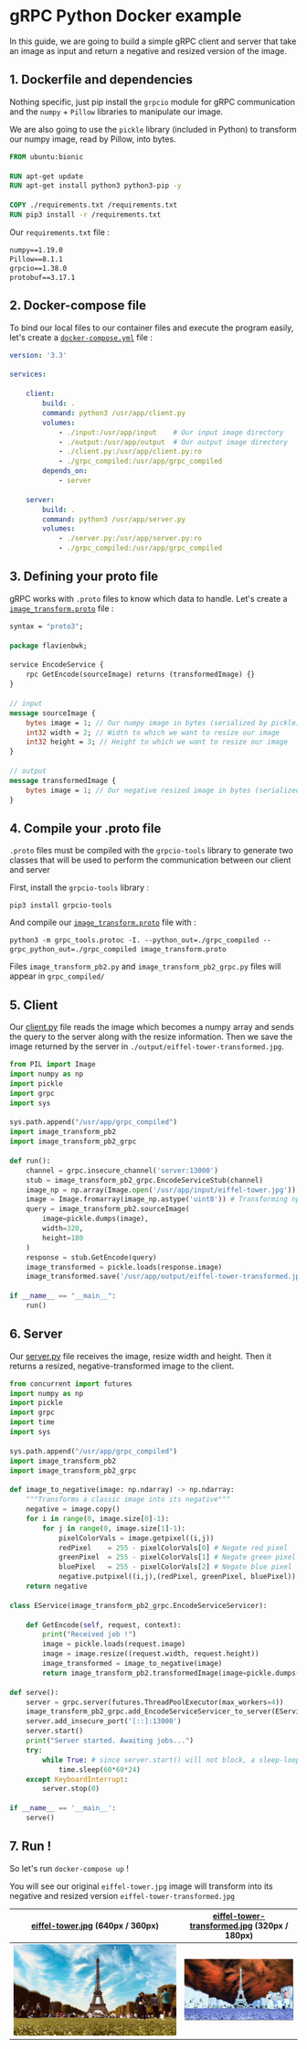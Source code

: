 # gRPC Python Docker example

In this guide, we are going to build a simple gRPC client and server that take an image as input and return a negative and resized version of the image.

## 1. Dockerfile and dependencies

Nothing specific, just pip install the `grpcio` module for gRPC communication and the `numpy` + `Pillow` libraries to manipulate our image.

We are also going to use the `pickle` library (included in Python) to transform our numpy image, read by Pillow, into bytes.

```Dockerfile
FROM ubuntu:bionic

RUN apt-get update
RUN apt-get install python3 python3-pip -y

COPY ./requirements.txt /requirements.txt
RUN pip3 install -r /requirements.txt
```

Our `requirements.txt` file :

```python-requirements
numpy==1.19.0
Pillow==8.1.1
grpcio==1.38.0
protobuf==3.17.1
```

## 2. Docker-compose file

To bind our local files to our container files and execute the program easily, let's create a [`docker-compose.yml`](./docker-compose.yml) file :

```yml
version: '3.3'

services:

    client:
        build: .
        command: python3 /usr/app/client.py
        volumes:
            - ./input:/usr/app/input    # Our input image directory
            - ./output:/usr/app/output  # Our output image directory
            - ./client.py:/usr/app/client.py:ro
            - ./grpc_compiled:/usr/app/grpc_compiled
        depends_on: 
            - server

    server:
        build: .
        command: python3 /usr/app/server.py
        volumes:
            - ./server.py:/usr/app/server.py:ro
            - ./grpc_compiled:/usr/app/grpc_compiled
```

## 3. Defining your proto file

gRPC works with `.proto` files to know which data to handle. Let's create a [`image_transform.proto`](./image_transform.proto) file :

```proto
syntax = "proto3";

package flavienbwk;

service EncodeService {
    rpc GetEncode(sourceImage) returns (transformedImage) {}
}

// input
message sourceImage {
    bytes image = 1; // Our numpy image in bytes (serialized by pickle)
    int32 width = 2; // Width to which we want to resize our image
    int32 height = 3; // Height to which we want to resize our image
}

// output
message transformedImage {
    bytes image = 1; // Our negative resized image in bytes (serialized by pickle)
}
```

## 4. Compile your .proto file

`.proto` files must be compiled with the `grpcio-tools` library to generate two classes that will be used to perform the communication between our client and server

First, install the `grpcio-tools` library :

```console
pip3 install grpcio-tools
```

And compile our [`image_transform.proto`](./image_transform.proto) file with :

```console
python3 -m grpc_tools.protoc -I. --python_out=./grpc_compiled --grpc_python_out=./grpc_compiled image_transform.proto
```

Files `image_transform_pb2.py` and `image_transform_pb2_grpc.py` files will appear in `grpc_compiled/`

## 5. Client

Our [client.py](./client.py) file reads the image which becomes a numpy array and sends the query to the server along with the resize information. Then we save the image returned by the server in `./output/eiffel-tower-transformed.jpg`.

```python
from PIL import Image
import numpy as np
import pickle
import grpc
import sys

sys.path.append("/usr/app/grpc_compiled")
import image_transform_pb2
import image_transform_pb2_grpc

def run():
    channel = grpc.insecure_channel('server:13000')
    stub = image_transform_pb2_grpc.EncodeServiceStub(channel)
    image_np = np.array(Image.open('/usr/app/input/eiffel-tower.jpg'))
    image = Image.fromarray(image_np.astype('uint8')) # Transforming np array image into Pillow's Image class
    query = image_transform_pb2.sourceImage(
        image=pickle.dumps(image),
        width=320,
        height=180
    )
    response = stub.GetEncode(query)
    image_transformed = pickle.loads(response.image)
    image_transformed.save('/usr/app/output/eiffel-tower-transformed.jpg')

if __name__ == "__main__":
    run()
```

## 6. Server

Our [server.py](./server.py) file receives the image, resize width and height. Then it returns a resized, negative-transformed image to the client.

```python
from concurrent import futures
import numpy as np
import pickle
import grpc
import time
import sys

sys.path.append("/usr/app/grpc_compiled")
import image_transform_pb2
import image_transform_pb2_grpc

def image_to_negative(image: np.ndarray) -> np.ndarray:
    """Transforms a classic image into its negative"""
    negative = image.copy()
    for i in range(0, image.size[0]-1):
        for j in range(0, image.size[1]-1):
            pixelColorVals = image.getpixel((i,j))
            redPixel    = 255 - pixelColorVals[0] # Negate red pixel
            greenPixel  = 255 - pixelColorVals[1] # Negate green pixel
            bluePixel   = 255 - pixelColorVals[2] # Negate blue pixel
            negative.putpixel((i,j),(redPixel, greenPixel, bluePixel))
    return negative

class EService(image_transform_pb2_grpc.EncodeServiceServicer):

    def GetEncode(self, request, context):
        print("Received job !")
        image = pickle.loads(request.image)
        image = image.resize((request.width, request.height))
        image_transformed = image_to_negative(image)
        return image_transform_pb2.transformedImage(image=pickle.dumps(image_transformed))

def serve():
    server = grpc.server(futures.ThreadPoolExecutor(max_workers=4))
    image_transform_pb2_grpc.add_EncodeServiceServicer_to_server(EService(),server)
    server.add_insecure_port('[::]:13000')
    server.start()
    print("Server started. Awaiting jobs...")
    try:
        while True: # since server.start() will not block, a sleep-loop is added to keep alive
            time.sleep(60*60*24)
    except KeyboardInterrupt:
        server.stop(0)

if __name__ == '__main__':
    serve()
```

## 7. Run !

So let's run `docker-compose up` !

You will see our original `eiffel-tower.jpg` image will transform into its negative and resized version `eiffel-tower-transformed.jpg`

| [eiffel-tower.jpg](./input/eiffel-tower.jpg) (640px / 360px) | [eiffel-tower-transformed.jpg](./output/eiffel-tower-transformed.jpg) (320px / 180px) |
| ------------------------------------------------------ | ------------------------------------------------------------------------------ |
| ![Original image](./input/eiffel-tower.jpg)                  | ![Transformed image](./output/eiffel-tower-transformed.jpg)                           |
